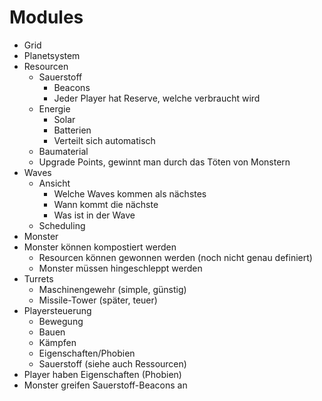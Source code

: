 # Modules

* Grid
* Planetsystem
* Resourcen
    * Sauerstoff
        * Beacons
        * Jeder Player hat Reserve, welche verbraucht wird
    * Energie
        * Solar
        * Batterien
        * Verteilt sich automatisch
    * Baumaterial
    * Upgrade Points, gewinnt man durch das Töten von Monstern
* Waves
    * Ansicht
        * Welche Waves kommen als nächstes
        * Wann kommt die nächste
        * Was ist in der Wave
    * Scheduling
* Monster
* Monster können kompostiert werden
    * Resourcen können gewonnen werden (noch nicht genau definiert)
    * Monster müssen hingeschleppt werden
* Turrets
    * Maschinengewehr (simple, günstig)
    * Missile-Tower (später, teuer)
* Playersteuerung
    * Bewegung
    * Bauen
    * Kämpfen
    * Eigenschaften/Phobien
    * Sauerstoff (siehe auch Ressourcen)
* Player haben Eigenschaften (Phobien)
* Monster greifen Sauerstoff-Beacons an